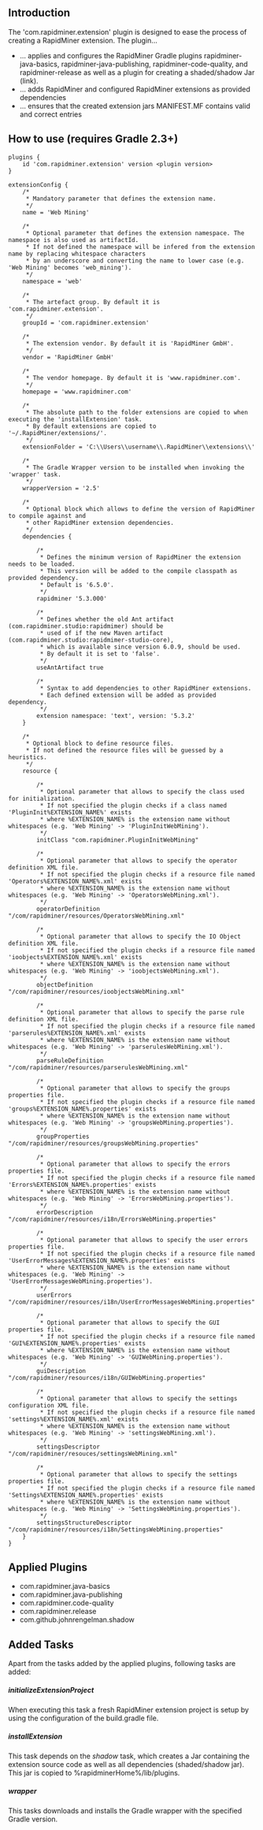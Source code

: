 ## Introduction

The 'com.rapidminer.extension' plugin is designed to ease the process of creating a RapidMiner extension.
The plugin...
* ... applies and configures the RapidMiner Gradle plugins rapidminer-java-basics, rapidminer-java-publishing, rapidminer-code-quality, and rapidminer-release as well as a plugin for creating a shaded/shadow Jar (link).
* ... adds RapidMiner and configured RapidMiner extensions as provided dependencies 
* ... ensures that the created extension jars MANIFEST.MF contains valid and correct entries

## How to use (requires Gradle 2.3+)
	plugins {
		id 'com.rapidminer.extension' version <plugin version>
	}
	
	extensionConfig {
		/*
		 * Mandatory parameter that defines the extension name.
		 */
		name = 'Web Mining'
		
		/*
		 * Optional parameter that defines the extension namespace. The namespace is also used as artifactId.
		 * If not defined the namespace will be infered from the extension name by replacing whitespace characters 
		 * by an underscore and converting the name to lower case (e.g. 'Web Mining' becomes 'web_mining'). 
		 */
		namespace = 'web'
		
		/*
		 * The artefact group. By default it is 'com.rapidminer.extension'.
		 */
		groupId = 'com.rapidminer.extension'
		
		/*
		 * The extension vendor. By default it is 'RapidMiner GmbH'.
		 */
		vendor = 'RapidMiner GmbH'
		
		/*
		 * The vendor homepage. By default it is 'www.rapidminer.com'.
		 */
		homepage = 'www.rapidminer.com'
		
		/*
		 * The absolute path to the folder extensions are copied to when executing the 'installExtension' task.
		 * By default extensions are copied to '~/.RapidMiner/extensions/'.
		 */
		extensionFolder = 'C:\\Users\\username\\.RapidMiner\\extensions\\'
		
		/*
		 * The Gradle Wrapper version to be installed when invoking the 'wrapper' task.
		 */
		wrapperVersion = '2.5'
		
		/*
		 * Optional block which allows to define the version of RapidMiner to compile against and 
		 * other RapidMiner extension dependencies. 
		 */
		dependencies {
			
			/*
			 * Defines the minimum version of RapidMiner the extension needs to be loaded. 
			 * This version will be added to the compile classpath as provided dependency. 
			 * Default is '6.5.0'.
			 */
			rapidminer '5.3.000'
			
			/*
			 * Defines whether the old Ant artifact (com.rapidminer.studio:rapidmimer) should be
			 * used of if the new Maven artifact (com.rapidminer.studio:rapidmimer-studio-core),
			 * which is available since version 6.0.9, should be used. 
			 * By default it is set to 'false'.
			 */
			useAntArtifact true
			
			/*
			 * Syntax to add dependencies to other RapidMiner extensions.
			 * Each defined extension will be added as provided dependency.
			 */
			extension namespace: 'text', version: '5.3.2'
		}
		
		/*
		 * Optional block to define resource files. 
		 * If not defined the resource files will be guessed by a heuristics.
		 */
		resource {
			
			/*
			 * Optional parameter that allows to specify the class used for initialization. 
			 * If not specified the plugin checks if a class named 'PluginInit%EXTENSION_NAME%' exists
			 * where %EXTENSION_NAME% is the extension name without whitespaces (e.g. 'Web Mining' -> 'PluginInitWebMining').
			 */
			initClass "com.rapidminer.PluginInitWebMining"
			
			/*
			 * Optional parameter that allows to specify the operator definition XML file. 
			 * If not specified the plugin checks if a resource file named 'Operators%EXTENSION_NAME%.xml' exists
			 * where %EXTENSION_NAME% is the extension name without whitespaces (e.g. 'Web Mining' -> 'OperatorsWebMining.xml').
			 */
			operatorDefinition "/com/rapidminer/resources/OperatorsWebMining.xml"
			
			/*
			 * Optional parameter that allows to specify the IO Object definition XML file. 
			 * If not specified the plugin checks if a resource file named 'ioobjects%EXTENSION_NAME%.xml' exists
			 * where %EXTENSION_NAME% is the extension name without whitespaces (e.g. 'Web Mining' -> 'ioobjectsWebMining.xml').
			 */
			objectDefinition "/com/rapidminer/resources/ioobjectsWebMining.xml"
			
			/*
			 * Optional parameter that allows to specify the parse rule definition XML file. 
			 * If not specified the plugin checks if a resource file named 'parserules%EXTENSION_NAME%.xml' exists
			 * where %EXTENSION_NAME% is the extension name without whitespaces (e.g. 'Web Mining' -> 'parserulesWebMining.xml').
			 */
			parseRuleDefinition "/com/rapidminer/resources/parserulesWebMining.xml"
			
			/*
			 * Optional parameter that allows to specify the groups properties file. 
			 * If not specified the plugin checks if a resource file named 'groups%EXTENSION_NAME%.properties' exists
			 * where %EXTENSION_NAME% is the extension name without whitespaces (e.g. 'Web Mining' -> 'groupsWebMining.properties').
			 */
			groupProperties "/com/rapidminer/resources/groupsWebMining.properties"
			
			/*
			 * Optional parameter that allows to specify the errors properties file. 
			 * If not specified the plugin checks if a resource file named 'Errors%EXTENSION_NAME%.properties' exists
			 * where %EXTENSION_NAME% is the extension name without whitespaces (e.g. 'Web Mining' -> 'ErrorsWebMining.properties').
			 */
			errorDescription "/com/rapidminer/resources/i18n/ErrorsWebMining.properties"
			
			/*
			 * Optional parameter that allows to specify the user errors properties file. 
			 * If not specified the plugin checks if a resource file named 'UserErrorMessages%EXTENSION_NAME%.properties' exists
			 * where %EXTENSION_NAME% is the extension name without whitespaces (e.g. 'Web Mining' -> 'UserErrorMessagesWebMining.properties').
			 */
			userErrors "/com/rapidminer/resources/i18n/UserErrorMessagesWebMining.properties"
			
			/*
			 * Optional parameter that allows to specify the GUI properties file. 
			 * If not specified the plugin checks if a resource file named 'GUI%EXTENSION_NAME%.properties' exists
			 * where %EXTENSION_NAME% is the extension name without whitespaces (e.g. 'Web Mining' -> 'GUIWebMining.properties').
			 */
			guiDescription "/com/rapidminer/resources/i18n/GUIWebMining.properties"
			
			/*
			 * Optional parameter that allows to specify the settings configuration XML file. 
			 * If not specified the plugin checks if a resource file named 'settings%EXTENSION_NAME%.xml' exists
			 * where %EXTENSION_NAME% is the extension name without whitespaces (e.g. 'Web Mining' -> 'settingsWebMining.xml').
			 */
			settingsDescriptor "/com/rapidminer/resouces/settingsWebMining.xml"
			
			/*
			 * Optional parameter that allows to specify the settings properties file. 
			 * If not specified the plugin checks if a resource file named 'Settings%EXTENSION_NAME%.properties' exists
			 * where %EXTENSION_NAME% is the extension name without whitespaces (e.g. 'Web Mining' -> 'SettingsWebMining.properties').
			 */
			settingsStructureDescriptor "/com/rapidminer/resources/i18n/SettingsWebMining.properties"
		}
	}

## Applied Plugins
* com.rapidminer.java-basics
* com.rapidminer.java-publishing
* com.rapidminer.code-quality
* com.rapidminer.release
* com.github.johnrengelman.shadow

## Added Tasks
Apart from the tasks added by the applied plugins, following tasks are added:

##### initializeExtensionProject
When executing this task a fresh RapidMiner extension project is setup by using the configuration of the build.gradle file.

##### installExtension
This task depends on the _shadow_ task, which creates a Jar containing the extension source code as well as all dependencies (shaded/shadow jar). This jar is copied to %rapidminerHome%/lib/plugins.

##### wrapper
This tasks downloads and installs the Gradle wrapper with the specified Gradle version.
